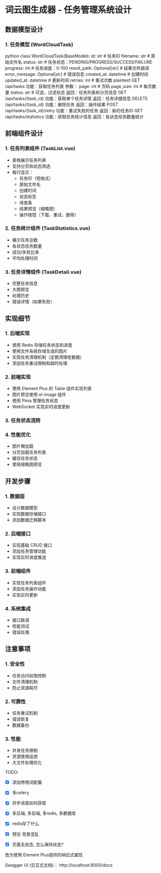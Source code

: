 # 词云图生成器 - 任务管理系统设计

## 数据模型设计

### 1. 任务模型 (WordCloudTask) 


python
class WordCloudTask(BaseModel):
id: str # 任务ID
filename: str # 原始文件名
status: str # 任务状态：PENDING/PROGRESS/SUCCESS/FAILURE
progress: int # 任务进度：0-100
result_path: Optional[str] # 结果文件路径
error_message: Optional[str] # 错误信息
created_at: datetime # 创建时间
updated_at: datetime # 更新时间
retries: int # 重试次数
plaintext
GET /api/tasks
功能：获取任务列表
参数：
page: int # 页码
page_size: int # 每页数量
status: str # 可选，过滤状态
返回：任务列表和分页信息
GET /api/tasks/{task_id}
功能：获取单个任务详情
返回：任务详细信息
DELETE /api/tasks/{task_id}
功能：删除任务
返回：操作结果
POST /api/tasks/{task_id}/retry
功能：重试失败的任务
返回：新的任务ID
GET /api/tasks/statistics
功能：获取任务统计信息
返回：各状态任务数量统计


## 前端组件设计

### 1. 任务列表组件 (TaskList.vue)
- 表格展示任务列表
- 支持分页和状态筛选
- 每行显示：
  - 任务ID（短格式）
  - 原始文件名
  - 创建时间
  - 状态标签
  - 进度条
  - 结果预览（缩略图）
  - 操作按钮（下载、重试、删除）

### 2. 任务统计组件 (TaskStatistics.vue)
- 展示任务总数
- 各状态任务数量
- 成功/失败比率
- 平均处理时间

### 3. 任务详情组件 (TaskDetail.vue)
- 完整任务信息
- 大图预览
- 处理历史
- 错误详情（如果失败）

## 实现细节

### 1. 后端实现
- 使用 Redis 存储任务状态和进度
- 使用文件系统存储生成的图片
- 实现任务清理机制（定期清理老数据）
- 添加任务重试限制和超时处理

### 2. 前端实现
- 使用 Element Plus 的 Table 组件实现列表
- 图片预览使用 el-image 组件
- 使用 Pinia 管理任务状态
- WebSocket 实现实时进度更新

### 3. 任务状态流转


### 4. 性能优化
- 图片懒加载
- 分页加载任务列表
- 缓存任务状态
- 使用缩略图预览

## 开发步骤

### 1. 数据层
- 设计数据模型
- 实现数据存储接口
- 添加数据迁移脚本

### 2. 后端接口
- 实现基础 CRUD 接口
- 添加任务管理功能
- 实现实时进度推送

### 3. 前端组件
- 实现任务列表组件
- 添加任务操作功能
- 实现实时更新

### 4. 系统集成
- 接口联调
- 性能测试
- 错误处理

## 注意事项

### 1. 安全性
- 任务访问权限控制
- 文件清理机制
- 防止资源耗尽

### 2. 可靠性
- 任务重试机制
- 错误恢复
- 数据备份

### 3. 性能
- 并发任务限制
- 资源使用监控
- 大文件处理优化





TODO:

- [x] 添加停用词配置
- [x] 多celery
- [x] 异步进度如何获取
- [x] 多后端, 多前端, 多redis, 多数据库
- [x] redis存了什么
- [x] 预览 背景混乱
- [x] 页面无状态, 怎么保持状态?


改为使用 Element Plus提供的响应式属性



Swagger UI (交互式文档)： http://localhost:8000/docs

